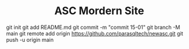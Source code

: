 
<h1 align="center">
  ASC Mordern Site
</h1>

git init
git add README.md
git commit -m "commit 15-01"
git branch -M main
git remote add origin https://github.com/parasqltech/newasc.git
git push -u origin main






